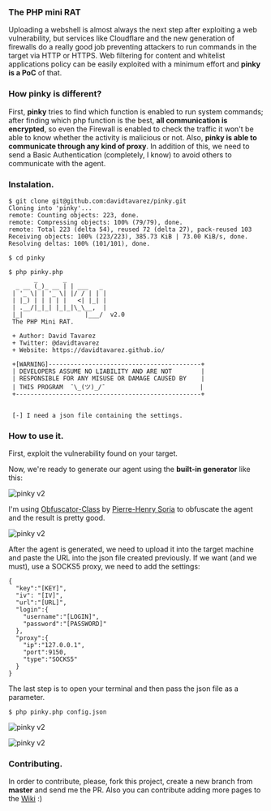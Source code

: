 ### The PHP mini RAT

Uploading a webshell is almost always the next step after exploiting a web vulnerability, but services like Cloudflare and the new generation of firewalls do a really good job preventing attackers to run commands in the target via HTTP or HTTPS. Web filtering for content and whitelist applications policy can be easily exploited with a minimum effort and **pinky is a PoC** of that.

### How pinky is different?

First, **pinky** tries to find which function is enabled to run system commands; after finding which php function is the best, **all communication is encrypted**, so even the Firewall is enabled to check the traffic it won't be able to know whether the activity is malicious or not. Also, **pinky is able to communicate through any kind of proxy**. In addition of this, we need to send a Basic Authentication (completely, I know) to avoid others to communicate with the agent.

### Instalation.

```
$ git clone git@github.com:davidtavarez/pinky.git
Cloning into 'pinky'...
remote: Counting objects: 223, done.
remote: Compressing objects: 100% (79/79), done.
remote: Total 223 (delta 54), reused 72 (delta 27), pack-reused 103
Receiving objects: 100% (223/223), 385.73 KiB | 73.00 KiB/s, done.
Resolving deltas: 100% (101/101), done.

$ cd pinky

$ php pinky.php
       _       _
  _ __ (_)_ __ | | ___   _
 | '_ \| | '_ \| |/ / | | |
 | |_) | | | | |   <| |_| |
 | .__/|_|_| |_|_|\_\__,  |
 |_|                 |___/  v2.0
 The PHP Mini RAT.

 + Author: David Tavarez
 + Twitter: @davidtavarez
 + Website: https://davidtavarez.github.io/

 +[WARNING]------------------------------------------+
 | DEVELOPERS ASSUME NO LIABILITY AND ARE NOT        |
 | RESPONSIBLE FOR ANY MISUSE OR DAMAGE CAUSED BY    |
 | THIS PROGRAM  ¯\_(ツ)_/¯                          |
 +---------------------------------------------------+


 [-] I need a json file containing the settings.

```
### How to use it.

First, exploit the vulnerability found on your target.

Now, we're ready to generate our agent using the **built-in generator** like this:

![pinky v2](https://github.com/davidtavarez/pinky/raw/master/screenshots/pinkyV2_generator.png "pinky v2 agent generator")

I'm using [Obfuscator-Class](https://github.com/pH-7/Obfuscator-Class/ "Obfuscator-Class") by [Pierre-Henry Soria](http://ph7s.github.io/ "Pierre-Henry Soria") to obfuscate the agent and the result is pretty good.

![pinky v2](https://github.com/davidtavarez/pinky/raw/master/screenshots/pinkyV2_virustotal.png "virus total")

After the agent is generated, we need to upload it into the target machine and paste the URL into the json file created previously. If we want (and we must), use a SOCKS5 proxy, we need to add the settings:

```
{
  "key":"[KEY]",
  "iv": "[IV]",
  "url":"[URL]",
  "login":{
    "username":"[LOGIN]",
    "password":"[PASSWORD]"
  },
  "proxy":{
    "ip":"127.0.0.1",
    "port":9150,
    "type":"SOCKS5"
  }
}
```

The last step is to open your terminal and then pass the json file as a parameter.

```
$ php pinky.php config.json
```

![pinky v2](https://github.com/davidtavarez/pinky/raw/master/screenshots/pinkyV2_connecting.png "pinky v2")

![pinky v2](https://github.com/davidtavarez/pinky/raw/master/screenshots/pinkyV2_connected.png "pinky v2")

### Contributing.

In order to contribute, please, fork this project, create a new branch from **master** and send me the PR. Also you can contribute adding more pages to the [Wiki](https://github.com/davidtavarez/pinky/wiki "Wiki") :)
